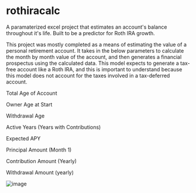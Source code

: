 # rothiracalc
A paramaterized excel project that estimates an account's balance throughout it's life. Built to be a predictor for Roth IRA growth.

This project was mostly completed as a means of estimating the value of a personal retirement account. It takes in the below parameters
to calculate the month by month value of the account, and then generates a financial prospectus using the calculated data. This model
expects to generate a tax-free account like a Roth IRA, and this is important to understand because this model does not account for the taxes
involved in a tax-deferred account.

Total Age of Account	

Owner Age at Start	

Withdrawal Age	

Active Years (Years with Contributions)	

Expected APY  	

Principal Amount (Month 1)	

Contribution Amount (Yearly)	

Withdrawal Amount (yearly)

![image](https://github.com/user-attachments/assets/c3fcb395-05ac-4f2f-90c6-0ec7e52eb629)
